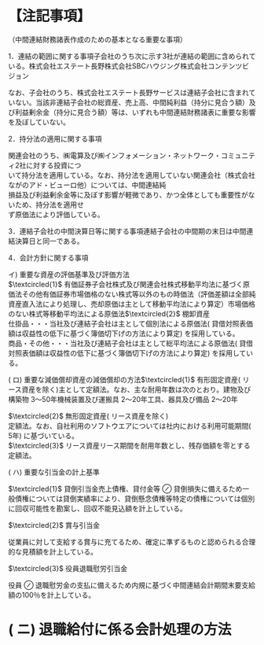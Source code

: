 # 【注記事項】  

（中間連結財務諸表作成のための基本となる重要な事項）  

1．連結の範囲に関する事項子会社のうち次に示す3社が連結の範囲に含められている。株式会社エステート長野株式会社SBCハウジング株式会社コンテンツビジョン  

なお、子会社のうち、株式会社エステート長野サービスは連結子会社に含まれていない。当該非連結子会社の総資産、売上高、中間純利益（持分に見合う額）及び利益剰余金（持分に見合う額）等は、いずれも中間連結財務諸表に重要な影響を及ぼしていない。  

2．持分法の適用に関する事項  

関連会社のうち、㈱電算及び㈱インフォメーション・ネットワーク・コミュニティ2社に対する投資につ  
いて持分法を適用している。なお、持分法を適用していない関連会社（株式会社ながのアド・ビューロ他）については、中間連結純  
損益及び利益剰余金等に及ぼす影響が軽微であり、かつ全体としても重要性がないため、持分法を適用せ  
ず原価法により評価している。  

3．連結子会社の中間決算日等に関する事項連結子会社の中間期の末日は中間連結決算日と同一である。  

4．会計方針に関する事項  

イ) 重要な資産の評価基準及び評価方法  
$\textcircled{1}$ 有価証券子会社株式及び関連会社株式移動平均法に基づく原価法その他有価証券市場価格のない株式等以外のもの時価法（評価差額は全部純資産直入法により処理し、売却原価は主として移動平均法により算定）市場価格のない株式等移動平均法による原価法$\textcircled{2}$ 棚卸資産  
仕掛品・・・当社及び連結子会社は主として個別法による原価法( 貸借対照表価額は収益性の低下に基づく簿価切下げの方法により算定) を採用している。  
商品・その他・・・当社及び連結子会社は主として総平均法による原価法( 貸借対照表価額は収益性の低下に基づく簿価切下げの方法により算定) を採用している。  

( ロ) 重要な減価償却資産の減価償却の方法$\textcircled{1}$ 有形固定資産( リース資産を除く)主として定額法。なお、主な耐用年数は次のとおり。建物及び構築物 3～50年機械装置及び運搬具 2～20年工具、器具及び備品 2～20年  

$\textcircled{2}$ 無形固定資産( リース資産を除く)  
定額法。なお、自社利用のソフトウエアについては社内における利用可能期間( 5年) に基づいている。  
$\textcircled{3}$ リース資産リース期間を耐用年数とし、残存価額を零とする定額法。  

( ハ) 重要な引当金の計上基準  

$\textcircled{1}$ 貸倒引当金売上債権、貸付金等 $\oslash$ 貸倒損失に備えるため一般債権については貸倒実績率により、貸倒懸念債権等特定の債権については個別に回収可能性を勘案し、回収不能見込額を計上している。  

$\textcircled{2}$ 賞与引当金  

従業員に対して支給する賞与に充てるため、確定に準ずるものと認められる合理的な見積額を計上している。  

$\textcircled{3}$ 役員退職慰労引当金  

役員 $\oslash$ 退職慰労金の支払に備えるため内規に基づく中間連結会計期間末要支給額の100％を計上している。  

# ( ニ) 退職給付に係る会計処理の方法  
